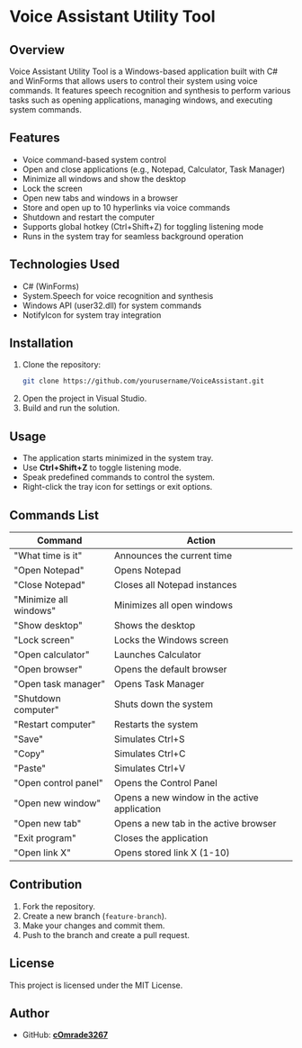# Voice Assistant Utility Tool

## Overview
Voice Assistant Utility Tool is a Windows-based application built with C# and WinForms that allows users to control their system using voice commands. It features speech recognition and synthesis to perform various tasks such as opening applications, managing windows, and executing system commands.

## Features
- Voice command-based system control
- Open and close applications (e.g., Notepad, Calculator, Task Manager)
- Minimize all windows and show the desktop
- Lock the screen
- Open new tabs and windows in a browser
- Store and open up to 10 hyperlinks via voice commands
- Shutdown and restart the computer
- Supports global hotkey (Ctrl+Shift+Z) for toggling listening mode
- Runs in the system tray for seamless background operation

## Technologies Used
- C# (WinForms)
- System.Speech for voice recognition and synthesis
- Windows API (user32.dll) for system commands
- NotifyIcon for system tray integration

## Installation
1. Clone the repository:
   ```sh
   git clone https://github.com/yourusername/VoiceAssistant.git
   ```
2. Open the project in Visual Studio.
3. Build and run the solution.

## Usage
- The application starts minimized in the system tray.
- Use **Ctrl+Shift+Z** to toggle listening mode.
- Speak predefined commands to control the system.
- Right-click the tray icon for settings or exit options.

## Commands List
| Command | Action |
|---------|--------|
| "What time is it" | Announces the current time |
| "Open Notepad" | Opens Notepad |
| "Close Notepad" | Closes all Notepad instances |
| "Minimize all windows" | Minimizes all open windows |
| "Show desktop" | Shows the desktop |
| "Lock screen" | Locks the Windows screen |
| "Open calculator" | Launches Calculator |
| "Open browser" | Opens the default browser |
| "Open task manager" | Opens Task Manager |
| "Shutdown computer" | Shuts down the system |
| "Restart computer" | Restarts the system |
| "Save" | Simulates Ctrl+S |
| "Copy" | Simulates Ctrl+C |
| "Paste" | Simulates Ctrl+V |
| "Open control panel" | Opens the Control Panel |
| "Open new window" | Opens a new window in the active application |
| "Open new tab" | Opens a new tab in the active browser |
| "Exit program" | Closes the application |
| "Open link X" | Opens stored link X (1-10) |

## Contribution
1. Fork the repository.
2. Create a new branch (`feature-branch`).
3. Make your changes and commit them.
4. Push to the branch and create a pull request.

## License
This project is licensed under the MIT License.

## Author
- GitHub: [**cOmrade3267**](https://github.com/yourusername)


